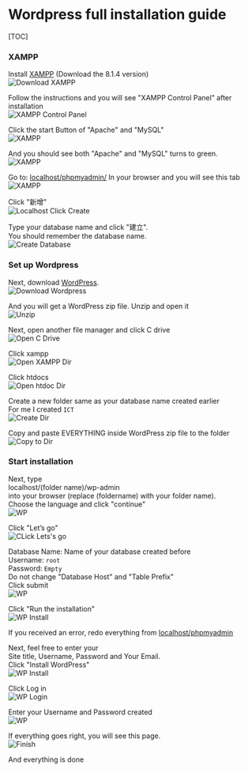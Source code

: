 # Wordpress full installation guide

[TOC]

### XAMPP

Install [XAMPP](https://www.apachefriends.org/download.html) (Download the 8.1.4 version)<br/>
![Download XAMPP](img/XAMPP_download_page.png)

Follow the instructions and you will see "XAMPP Control Panel" after installation<br/>
![XAMPP Control Panel](img/XAMPP_control_panel.png)

Click the start Button of "Apache" and "MySQL"<br/>
![XAMPP](img/XAMPP_click_to_start_service.png)

And you should see both "Apache" and "MySQL" turns to green.<br/>
![XAMPP](img/XAMPP_running_service.png)

Go to: [localhost/phpmyadmin/](http://localhost/phpmyadmin/)
In your browser and you will see this tab<br/>
![XAMPP](img/localhost_phpmyadmin.png)

Click "新增"<br/>
![Localhost Click Create](img/localhost_phpmyadmin_click_create.png)

Type your database name and click "建立".<br/>
You should remember the database name.<br/>
![Create Database](img/localhost_phpmyadmin_create_database.png)

### Set up Wordpress

Next, download [WordPress](https://wordpress.org/download/).<br/>
![Download Wordpress](img/WP_download_page.png)

And you will get a WordPress zip file. Unzip and open it<br/>
![Unzip](img/WP_open_zip.png)

Next, open another file manager and click C drive<br/>
![Open C Drive](img/drive_open_c.png)

Click xampp<br/>
![Open XAMPP Dir](img/drive_open_xampp.png)

Click htdocs<br/>
![Open htdoc Dir](img/drive_open_htdocs.png)

Create a new folder same as your database name created earlier<br/>
For me I created `ICT`<br/>
![Create Dir](img/drive_create_folder.png)

Copy and paste EVERYTHING inside WordPress zip file to the folder<br/>
![Copy to Dir](img/drive_copy_from_zip.png)

### Start installation

Next, type<br/>
localhost/(folder name)/wp-admin<br/>
into your browser (replace (foldername) with your folder name).<br/>
Choose the language and click "continue"<br/>
![WP](img/WP_language.png)

Click "Let’s go"<br/>
![CLick Lets's go](img/WP_click_lets_go.png)

Database Name: Name of your database created before<br/>
Username: `root`<br/>
Password: `Empty`<br/>
Do not change "Database Host" and "Table Prefix"<br/>
Click submit<br/>
![WP](img/WP_database.png)

Click "Run the installation"<br/>
![WP Install](img/WP_install.png)

If you received an error, redo everything from [localhost/phpmyadmin](http://localhost/phpmyadmin)<br/>

Next, feel free to enter your<br/>
Site title, Username, Password and Your Email.<br/>
Click "Install WordPress"<br/>
![WP Install](img/WP_install_webpage.png)

Click Log in<br/>
![WP Login](img/WP_click_login.png)

Enter your Username and Password created<br/>
![WP](img/WP_login.png)

If everything goes right, you will see this page.<br/>
![Finish](img/WP_finish.png)

And everything is done<br/>
